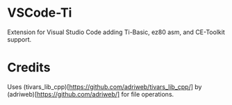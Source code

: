 # VSCode-Ti
Extension for Visual Studio Code adding Ti-Basic, ez80 asm, and CE-Toolkit support.

# Credits
Uses (tivars_lib_cpp)[https://github.com/adriweb/tivars_lib_cpp/] by (adriweb)[https://github.com/adriweb/] for file operations.
